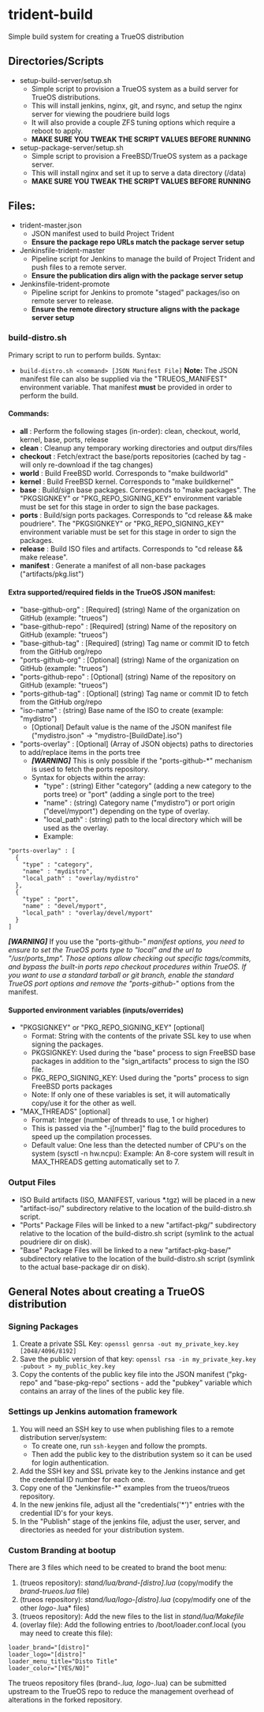 # trident-build
Simple build system for creating a TrueOS distribution

## Directories/Scripts
* setup-build-server/setup.sh
   * Simple script to provision a TrueOS system as a build server for TrueOS distributions.
   * This will install jenkins, nginx, git, and rsync, and setup the nginx server for viewing the poudriere build logs
   * It will also provide a couple ZFS tuning options which require a reboot to apply.
   * **MAKE SURE YOU TWEAK THE SCRIPT VALUES BEFORE RUNNING**
* setup-package-server/setup.sh
   * Simple script to provision a FreeBSD/TrueOS system as a package server.
   * This will install nginx and set it up to serve a data directory (/data) 
   * **MAKE SURE YOU TWEAK THE SCRIPT VALUES BEFORE RUNNING**

## Files:
* trident-master.json
   * JSON manifest used to build Project Trident
   * **Ensure the package repo URLs match the package server setup**
* Jenkinsfile-trident-master
   * Pipeline script for Jenkins to manage the build of Project Trident and push files to a remote server.
   * **Ensure the publication dirs align with the package server setup**
* Jenkinsfile-trident-promote
   * Pipeline script for Jenkins to promote "staged" packages/iso on remote server to release.
   * **Ensure the remote directory structure aligns with the package server setup**

### build-distro.sh
Primary script to run to perform builds.
Syntax:
 * `build-distro.sh <command> [JSON Manifest File]`
**Note:** The JSON manifest file can also be supplied via the "TRUEOS_MANIFEST" environment variable. That manifest **must** be provided in order to perform the build.

#### Commands:
   * **all** : Perform the following stages (in-order): clean, checkout, world, kernel, base, ports, release
   * **clean** : Cleanup any temporary working directories and output dirs/files
   * **checkout** : Fetch/extract the base/ports repositories (cached by tag - will only re-download if the tag changes)
   * **world** : Build FreeBSD world. Corresponds to "make buildworld"
   * **kernel** : Build FreeBSD kernel. Corresponds to "make buildkernel"
   * **base** : Build/sign base packages. Corresponds to "make packages". The "PKGSIGNKEY" or "PKG_REPO_SIGNING_KEY" environment variable must be set for this stage in order to sign the base packages.
   * **ports** : Build/sign ports packages. Corresponds to "cd release && make poudriere". The "PKGSIGNKEY" or "PKG_REPO_SIGNING_KEY" environment variable must be set for this stage in order to sign the packages.
   * **release** : Build ISO files and artifacts. Corresponds to "cd release && make release".
   * **manifest** : Generate a manifest of all non-base packages ("artifacts/pkg.list")
   
#### Extra supported/required fields in the TrueOS JSON manifest:
   * "base-github-org" : [Required] (string) Name of the organization on GitHub (example: "trueos")
   * "base-github-repo" : [Required] (string) Name of the repository on GitHub (example: "trueos")
   * "base-github-tag" : [Required] (string) Tag name or commit ID to fetch from the GitHub org/repo
   * "ports-github-org" : [Optional] (string) Name of the organization on GitHub (example: "trueos")
   * "ports-github-repo" : [Optional] (string) Name of the repository on GitHub (example: "trueos")
   * "ports-github-tag" : [Optional] (string) Tag name or commit ID to fetch from the GitHub org/repo
   * "iso-name" : (string) Base name of the ISO to create (example: "mydistro")
      * [Optional] Default value is the name of the JSON manifest file ("mydistro.json" -> "mydistro-[BuildDate].iso")
   * "ports-overlay" : [Optional] (Array of JSON objects) paths to directories to add/replace items in the ports tree
      * ***[WARNING]*** This is only possible if the "ports-github-*" mechanism is used to fetch the ports repository.
      * Syntax for objects within the array:
         * "type" : (string) Either "category" (adding a new category to the ports tree) or "port" (adding a single port to the tree)
         * "name" : (string) Category name ("mydistro") or port origin ("devel/myport") depending on the type of overlay.
         * "local_path" : (string) path to the local directory which will be used as the overlay.
         * Example:
```
"ports-overlay" : [
  {
    "type" : "category",
    "name" : "mydistro",
    "local_path" : "overlay/mydistro"
  },
  {
    "type" : "port",
    "name" : "devel/myport",
    "local_path" : "overlay/devel/myport"
  }
]
```

***[WARNING]*** If you use the "ports-github-*" manifest options, you need to ensure to set the TrueOS ports type to "local" and the url to "/usr/ports_tmp". Those options allow checking out specific tags/commits, and bypass the built-in ports repo checkout procedures within TrueOS. If you want to use a standard tarball or git branch, enable the standard TrueOS port options and remove the "ports-github-*" options from the manifest.

#### Supported environment variables (inputs/overrides)
* "PKGSIGNKEY" or "PKG_REPO_SIGNING_KEY" [optional]
   * Format: String with the contents of the private SSL key to use when signing the packages.
   * PKGSIGNKEY: Used during the "base" process to sign FreeBSD base packages in addition to the "sign_artifacts" process to sign the ISO file.
   * PKG_REPO_SIGNING_KEY: Used during the "ports" process to sign FreeBSD ports packages
   * Note: If only one of these variables is set, it will automatically copy/use it for the other as well.
* "MAX_THREADS" [optional]
   * Format: Integer (number of threads to use, 1 or higher)
   * This is passed via the "-j[number]" flag to the build procedures to speed up the compilation processes.
   * Default value: One less than the detected number of CPU's on the system (sysctl -n hw.ncpu): Example: An 8-core system will result in MAX_THREADS getting automatically set to 7.

### Output Files
 * ISO Build artifacts (ISO, MANIFEST, various *.tgz) will be placed in a new "artifact-iso/" subdirectory relative to the location of the build-distro.sh script.
* "Ports" Package Files will be linked to a new "artifact-pkg/" subdirectory relative to the location of the build-distro.sh script (symlink to the actual poudriere dir on disk).
* "Base" Package Files will be linked to a new "artifact-pkg-base/" subdirectory relative to the location of the build-distro.sh script (symlink to the actual base-package dir on disk).

## General Notes about creating a TrueOS distribution

### Signing Packages
1. Create a private SSL Key: `openssl genrsa -out my_private_key.key [2048/4096/8192]`
2. Save the public version of that key: `openssl rsa -in my_private_key.key -pubout > my_public_key.key`
3. Copy the contents of the public key file into the JSON manifest ("pkg-repo" and "base-pkg-repo" sections - add the "pubkey" variable which contains an array of the lines of the public key file.

### Settings up Jenkins automation framework
1. You will need an SSH key to use when publishing files to a remote distribution server/system: 
   * To create one, run `ssh-keygen` and follow the prompts.
   * Then add the public key to the distribution system so it can be used for login authentication.
2. Add the SSH key and SSL private key to the Jenkins instance and get the credential ID number for each one.
3. Copy one of the "Jenkinsfile-*" examples from the trueos/trueos repository.
4. In the new jenkins file, adjust all the "credentials('*')" entries with the credential ID's for your keys.
5. In the "Publish" stage of the jenkins file, adjust the user, server, and directories as needed for your distribution system.

### Custom Branding at bootup
There are 3 files which need to be created to brand the boot menu:
1. (trueos repository): *stand/lua/brand-[distro].lua* (copy/modify the *brand-trueos.lua* file)
2. (trueos repository): *stand/lua/logo-[distro].lua* (copy/modify one of the other *logo-*.lua* files)
3. (trueos repository): Add the new files to the list in *stand/lua/Makefile*
4. (overlay file): Add the following entries to /boot/loader.conf.local (you may need to create this file):
```
loader_brand="[distro]"
loader_logo="[distro]"
loader_menu_title="Disto Title"
loader_color="[YES/NO]"
```
The trueos repository files (brand-*.lua, logo-*.lua) can be submitted upstream to the TrueOS repo to reduce the management overhead of alterations in the forked repository.
